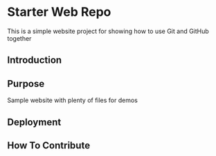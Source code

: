 # Starter Web Repo

This is a simple website project for showing how to use Git and GitHub together

## Introduction

## Purpose

Sample website with plenty of files for demos

## Deployment

## How To Contribute